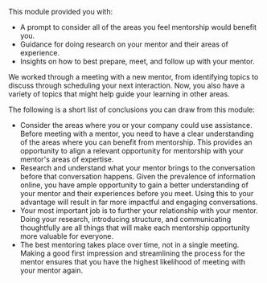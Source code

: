 This module provided you with:

- A prompt to consider all of the areas you feel mentorship would benefit you.
- Guidance for doing research on your mentor and their areas of experience.
- Insights on how to best prepare, meet, and follow up with your mentor.

We worked through a meeting with a new mentor, from identifying topics to discuss through scheduling your next interaction. Now, you also have a variety of topics that might help guide your learning in other areas.

The following is a short list of conclusions you can draw from this module:

- Consider the areas where you or your company could use assistance. Before meeting with a mentor, you need to have a clear understanding of the areas where you can benefit from mentorship. This provides an opportunity to align a relevant opportunity for mentorship with your mentor's areas of expertise.
- Research and understand what your mentor brings to the conversation before that conversation happens. Given the prevalence of information online, you have ample opportunity to gain a better understanding of your mentor and their experiences before you meet. Using this to your advantage will result in far more impactful and engaging conversations.
- Your most important job is to further your relationship with your mentor. Doing your research, introducing structure, and communicating thoughtfully are all things that will make each mentorship opportunity more valuable for everyone.
- The best mentoring takes place over time, not in a single meeting. Making a good first impression and streamlining the process for the mentor ensures that you have the highest likelihood of meeting with your mentor again.
